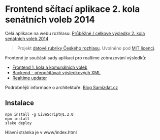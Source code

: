 # Frontend sčítací aplikace 2. kola senátních voleb 2014

Celá aplikace na webu rozhlasu: [Průběžné / celkové výsledky 2. kola senátních voleb 2014](http://www.rozhlas.cz/zpravy/volby2014_vysledky2/)

> Projekt [datové rubriky Českého rozhlasu](http://www.rozhlas.cz/zpravy/data/). Uvolněno pod [MIT licencí](http://opensource.org/licenses/MIT).

Frontend je součástí sady aplikací pro realtime zobrazování výsledků:

* [Frontend 1. kola a komunálních voleb](https://github.com/rozhlas/Komunalky-2014-scitaci-aplikace-frontend)
* [Backend - přepočítávač výsledkových XML](https://github.com/rozhlas/Komunalky-2014-scitaci-aplikace-backend)
* [Realtime updater](https://github.com/rozhlas/Komunalky-2014-scitaci-aplikace-updater)

Podrobnější informace o architektuře: [Blog Samizdat.cz](https://samizdat.cz/blog/?p=74)

## Instalace

    npm install -g LiveScript@1.2.0
    npm install
    slake deploy

Hlavní stránka je v www/index.html
